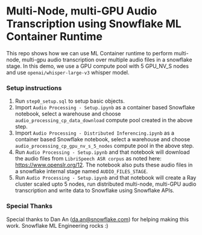 # Multi-Node, multi-GPU Audio Transcription using Snowflake ML Container Runtime

This repo shows how we can use ML Container runtime to perform multi-node, multi-gpu audio transcription over multiple audio files in a snowflake stage. In this demo, we use a GPU compute pool with 5 GPU_NV_S nodes and use `openai/whisper-large-v3` whisper model.

### Setup instructions
1. Run `step0_setup.sql` to setup basic objects.
2. Import `Audio Processing - Setup.ipynb` as a container based Snowflake notebook, select a warehouse and choose `audio_processing_cp_data_download` compute pool created in the above step.
3. Import `Audio Processing - Distributed Inferencing.ipynb` as a container based Snowflake notebook, select a warehouse and choose `audio_processing_cp_gpu_nv_s_5_nodes` compute pool in the above step.
4. Run `Audio Processing - Setup.ipynb` and that notebook will download the audio files from `LibriSpeech ASR corpus` as noted here: https://www.openslr.org/12. The notebook also puts these audio files in a snowflake internal stage named `AUDIO_FILES_STAGE`.
5. Run `Audio Processing - Setup.ipynb` and that notebook will create a Ray cluster scaled upto 5 nodes, run distributed multi-node, multi-GPU audio transcription and write data to Snowflake using Snowflake APIs.

### Special Thanks
Special thanks to Dan An (da.an@snowflake.com) for helping making this work. Snowflake ML Engineering rocks :)